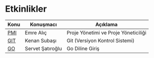 # Etkinlikler

Konu | Konuşmacı | Açıklama
---- | ---------- | -----------
[PMI](PMI/) | Emre Alıç | Proje Yönetimi ve Proje Yöneticiliği
[GIT](GIT/) | Kenan Subaşı | Git (Versiyon Kontrol Sistemi)
[GO](GO/)   | Servet Şatıroğlu | Go Diline Giriş
